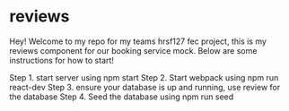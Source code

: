 # reviews

Hey! Welcome to my repo for my teams hrsf127 fec project, this is my reviews component for our booking service mock.
Below are some instructions for how to start!

Step 1. start server using npm start
Step 2. Start webpack using npm run react-dev
Step 3. ensure your database is up and running, use review for the database
Step 4. Seed the database using npm run seed
